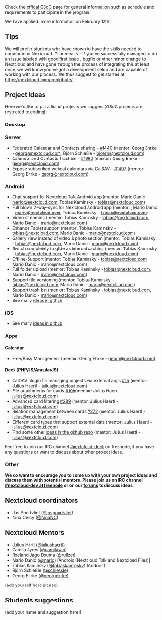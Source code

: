 Check the [offical GSoC](https://summerofcode.withgoogle.com/) page for general information such as schedule and requirements to participate in the program.

We have applied: more information on February 12th!

## Tips
We will prefer students who have shown to have the skills needed to contribute to Nextcloud. That means - if you've successfully managed to do an issue labeled with [good first issue](https://github.com/nextcloud/server/issues?q=is%3Aopen+is%3Aissue+label%3A%22good+first+issue%22) , bugfix or other minor change to Nextcloud and have gone through the process of integrating this at least once, we will know you've got a development setup and are capable of working with our process. We thus suggest to get started at https://nextcloud.com/contribute/

## Project Ideas
Here we'd like to put a list of projects we suggest (GSoC projects are restricted to coding): 

### Desktop


### Server
* Federated Calendar and Contacts sharing - [#1440](https://github.com/nextcloud/server/issues/1440) (mentor: Georg Ehrke - georg@nextcloud.com, Björn Schießle - bjoern@nextcloud.com)
* Calendar and Contacts Trashbin - [#1662](https://github.com/nextcloud/server/issues/1662) (mentor: Georg Ehrke - georg@nextcloud.com)
* Expose subscribed webcal calendars via CalDAV - [#1497](https://github.com/nextcloud/server/issues/1497) (mentor: Georg Ehrke - georg@nextcloud.com)

### Android
* Chat support for Nextcloud Talk Android app (mentor: Mario Danic - mario@nextcloud.com, Tobias Kaminsky - tobias@nextcloud.com)
* Full blown 2-way-sync for Nextcloud Android app (mentor: , Mario Danic - mario@nextcloud.com, Tobias Kaminsky - tobias@nextcloud.com)
* Video streaming (mentor: Tobias Kaminsky - tobias@nextcloud.com, Mario Danic - mario@nextcloud.com)
* Enhance Tablet support (mentor: Tobias Kaminsky - tobias@nextcloud.com, Mario Danic - mario@nextcloud.com)
* Gallery view instead of video & photo section (mentor: Tobias Kaminsky - tobias@nextcloud.com, Mario Danic - mario@nextcloud.com)
* Switch completely to glide as internal caching (mentor: Tobias Kaminsky - tobias@nextcloud.com, Mario Danic - mario@nextcloud.com)
* Offline-Support (mentor: Tobias Kaminsky - tobias@nextcloud.com, Mario Danic - mario@nextcloud.com)
* Full folder upload (mentor: Tobias Kaminsky - tobias@nextcloud.com, Mario Danic - mario@nextcloud.com)
* Support file versioning (mentor: Tobias Kaminsky - tobias@nextcloud.com, Mario Danic - mario@nextcloud.com)
* Support trash bin (mentor: Tobias Kaminsky - tobias@nextcloud.com, Mario Danic - mario@nextcloud.com)
* See many [ideas in github](https://github.com/nextcloud/android/issues?q=is%3Aopen+is%3Aissue+label%3Aenhancement)


### iOS
* See many [ideas in github](https://github.com/nextcloud/ios/issues?q=is%3Aopen+is%3Aissue+label%3Aenhancement)

### Apps

#### Calendar
* Free/Busy Management (mentor: Georg Ehrke - georg@nextcloud.com)

#### Deck (PHP/JS/AngularJS)
* CalDAV plugin for managing projects via external apps [#15](https://github.com/nextcloud/deck/issues/15) (mentor: Julius Haertl - julius@nextcloud.com)
* File attachments for cards [#109](https://github.com/nextcloud/deck/issues/109)(mentor: Julius Haertl - julius@nextcloud.com)
* Advanced card filtering [#289](https://github.com/nextcloud/deck/issues/289) (mentor: Julius Haertl - julius@nextcloud.com)
* Relation management between cards [#272](https://github.com/nextcloud/deck/issues/272) (mentor: Julius Haertl - julius@nextcloud.com)
* Different card types that support external data (mentor: Julius Haertl - julius@nextcloud.com)
* Find some other [ideas in the github repo](https://github.com/nextcloud/deck/issues?q=is%3Aopen+is%3Aissue+label%3Aenhancement) (mentor: Julius Haertl - julius@nextcloud.com)

Feel free to join our IRC channel [#nextcloud-deck](https://riot.im/app/#/room/#freenode_#nextcloud-deck:matrix.org) on freenode, if you have any questions or want to discuss about other project ideas.

### Other


**__We do want to encourage you to come up with your own project ideas and discuss them with potential mentors. Please join us on IRC channel [#nextcloud-dev at freenode](https://riot.im/app/#/room/#freenode_#nextcloud-dev:matrix.org) or on our [forums](https://help.nextcloud.com/c/dev/gsoc) to discuss ideas.__**

## Nextcloud coordinators

* Jos Poortvliet ([@jospoortvliet](https://github.com/jospoortvliet))
* Nina Cercy ([@NinaNC](https://github.com/ninanc))

## Nextcloud Mentors
* Julius Härtl ([@juliushaertl](https://github.com/juliushaertl))
* Camila Ayres ([@camilasan](https://github.com/camilasan))
* Roeland Jago Douma ([@rullzer](https://github.com/rullzer))
* Mario Danic ([@mario](https://github.com/mario)) [Android (Nextcloud Talk and Nextcloud Files)]
* Tobias Kaminsky ([@tobiaskaminsky](https://github.com/tobiaskaminsky)) [Android]
* Björn Schießle ([@schiessle](https://github.com/schiessle))
* Georg Ehrke ([@georgehrke](https://github.com/georgehrke))

(add yourself here please)

## Students suggestions

(add your name and suggestion here!)